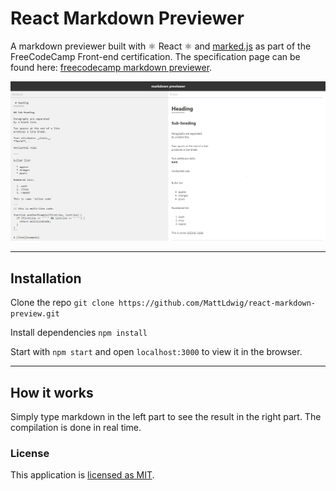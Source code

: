 # React Markdown Previewer
A markdown previewer built with ⚛ React ⚛ and [marked.js](https://marked.js.org) as part of the FreeCodeCamp Front-end certification. The specification page can be found here: [freecodecamp markdown previewer](https://learn.freecodecamp.org/front-end-libraries/front-end-libraries-projects/build-a-markdown-previewer).

![Markdown Previewer](markdown-preview.png)

---

## Installation

Clone the repo `git clone https://github.com/MattLdwig/react-markdown-preview.git`

Install dependencies `npm install`

Start with `npm start` and open `localhost:3000` to view it in the browser.

---

## How it works

Simply type markdown in the left part to see the result in the right part. The compilation is done in real time.

### License

This application is [licensed as MIT](License.md). 



